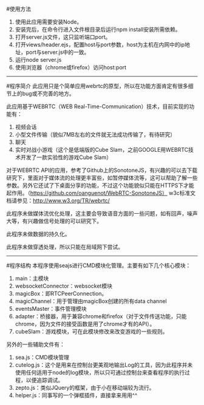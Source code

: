 #使用方法
1. 使用此应用需要安装Node。
2. 安装完后，在命令行进入文件根目录后运行npm install安装所需依赖。
3. 打开server.js文件，这只监听端口port。
4. 打开views/header.ejs，配置host与port参数，host为主机在内网中的ip地址，port与server.js中的一致。
5. 运行node server.js
6. 使用浏览器（chrome或firefox）访问host:port

----

#程序简介
此应用只是个简单应用webrtc的原型，所以在功能方面肯定有很多细节上的bug或不完善的地方。

此应用基于WEBRTC（WEB Real-Time-Communication）技术，目前实现的功能有：

1.	视频会话
2.	小型文件传输（貌似7MB左右的文件就无法成功传输了，有待研究）
3.	聊天
4.	实时对战小游戏（这个是低端版的Cube Slam，之前GOOGLE用WEBRTC技术开发了一款实验性的游戏Cube Slam）

对于WEBRTC API的应用，参考了Github上的SonotoneJS，有兴趣的可以去下载研究下，里面对于媒体流的处理更丰富些，如暂停媒体流等，这可以帮助了解一些参数。另外它还试了下桌面分享的功能，不过这个功能貌似只能在HTTPS下才能起作用。（https://github.com/oanguenot/WebRTC-SonotoneJS）
w3c标准文档请参见：http://www.w3.org/TR/webrtc/

此程序未做媒体流优化处理，这主要会导致语音方面的一些问题，如有回声，噪声大等，有兴趣做信号处理的可以研究下。

此程序未做数据的持久化。

此程序未做穿透处理，所以只能在局域网下尝试。

-----

#程序结构
本程序使用seajs进行CMD模块化管理。主要有如下几个核心模块：

1. main：主模块
2. websocketConnector：websocket模块
3. magicBox：即RTCPeerConnection。
4. magicChannel：用于管理由magicBox创建的所有data channel
5. eventsMaster：事件管理模块
6. adapter：桥接器，用于兼容chrome和firefox（对于文件传送功能，只能chrome，因为文件的接受函数是用了chrome才有的API）。
7. cubeSlam：游戏模块，可在此模块修改来改变游戏的一些规则。

另外的一些辅助文件有：

1. sea.js：CMD模块管理
2. cutelog.js：这个是用来在控制台更美观地输出Log的工具，因为此程序并未使用任何适用于node的log模块，所以只可通过控制台来查看程序的执行过程，以便追踪调试。
3. zepto.js：类似JQuery的框架，由于小在移动端较为流行。
4. helper.js：同事写的一个弹框插件，直接拿来用用^^
